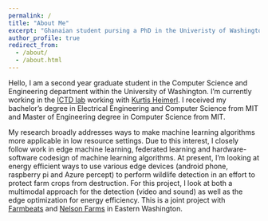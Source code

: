 ```yaml
---
permalink: /
title: "About Me"
excerpt: "Ghanaian student pursing a PhD in the Univeristy of Washington."
author_profile: true
redirect_from: 
  - /about/
  - /about.html
---
```


Hello, I am a second year graduate student in the Computer Science and Engineering department within the University of Washington. I’m currently working in the [ICTD lab](https://ictd.cs.washington.edu) working with [Kurtis Heimerl](https://kurti.sh). I received my bachelor’s degree in Electrical Engineering and Computer Science from MIT and Master of Engineering degree in Computer Science from MIT.

My research broadly addresses ways to make machine learning algorithms more applicable in low resource settings. Due to this interest, I closely follow work in edge machine learning, federated learning and hardware-software codesign of machine learning algorithms. At present, I’m looking at energy efficient ways to use various edge devices (android phone, raspberry pi and Azure percept) to perform wildlife detection in an effort to protect farm crops from destruction. For this project, I look at both a multimodal approach for the detection (video and sound) as well as the edge optimization for energy efficiency. This is a joint project with [Farmbeats](https://www.microsoft.com/en-us/research/project/farmbeats-iot-agriculture/) and [Nelson Farms](https://www.facebook.com/farmingtherollinghills/) in Eastern Washington.
